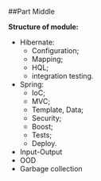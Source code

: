 ##Part Middle

**Structure of module:**
* Hibernate:
    * Configuration;
    * Mapping;
    * HQL;
    * integration testing.
* Spring:
    * IoC;
    * MVC;
    * Template, Data;
    * Security;
    * Boost;
    * Tests;
    * Deploy.
* Input-Output
* OOD
* Garbage collection